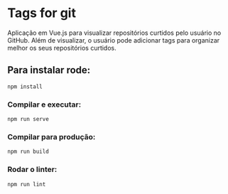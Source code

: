 # Tags for git

Aplicação em Vue.js para visualizar repositórios curtidos pelo usuário no GitHub. Além de visualizar, o usuário pode adicionar tags para organizar melhor os seus repositórios curtidos.

## Para instalar rode:
```
npm install
```

### Compilar e executar:
```
npm run serve
```

### Compilar para produção:
```
npm run build
```

### Rodar o linter:
```
npm run lint
```
